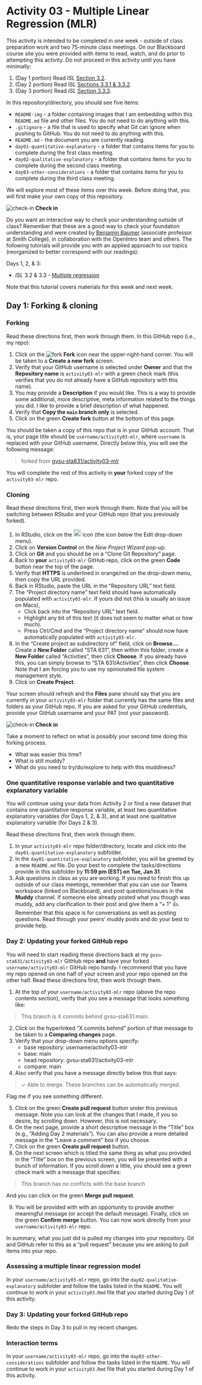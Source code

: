 Activity 03 - Multiple Linear Regression (MLR)
================

This activity is intended to be completed in one week - outside of class
preparation work and two 75-minute class meetings. On our Blackboard
course site you were provided with items to read, watch, and do prior to
attempting this activity. Do not proceed in this activity until you have
minimally:

1.  (Day 1 portion) Read *ISL* [Section
    3.2](https://hastie.su.domains/ISLR2/ISLRv2_website.pdf).
2.  (Day 2 portion) Read *ISL* [Sections 3.3.1 &
    3.3.2](https://hastie.su.domains/ISLR2/ISLRv2_website.pdf).
3.  (Day 3 portion) Read *ISL* [Section
    3.3.3](https://hastie.su.domains/ISLR2/ISLRv2_website.pdf).

In this repository/directory, you should see five items:

- `README-img` - a folder containing images that I am embedding within
  this `README.md` file and other files. You do not need to do anything
  with this.
- `.gitignore` - a file that is used to specify what Git can ignore when
  pushing to GitHub. You do not need to do anything with this.
- `README.md` - the document you are currently reading.
- `day01-quantitative-explanatory` - a folder that contains items for
  you to complete during the first class meeting.
- `day02-qualitative-explanatory` - a folder that contains items for you
  to complete during the second class meeting.
- `day03-other-considerations` - a folder that contains items for you to
  complete during the third class meeting.

We will explore most of these items over this week. Before doing that,
you will first make your own copy of this repository.

![check-in](README-img/noun-magnifying-glass.png) **Check in**

Do you want an interactive way to check your understanding outside of
class? Remember that these are a good way to check your foundation
understanding and were created by [Benjamin
Baumer](https://beanumber.github.io/www/) (associate professor at Smith
College), in collaboration with the OpenIntro team and others. The
following tutorials will provide you with an applied approach to our
topics (reorganized to better correspond with our readings):

Days 1, 2, & 3:

- *ISL* 3.2 & 3.3 - [Multiple
  regression](https://openintro.shinyapps.io/ims-03-model-08/)

Note that this tutorial covers materials for this week and next week.

## Day 1: Forking & cloning

### Forking

Read these directions first, then work through them. In this GitHub repo
(i.e., my repo):

1.  Click on the ![fork](README-img/fork-icon.png) **Fork** icon near
    the upper-right-hand corner. You will be taken to a **Create a new
    fork** screen.
2.  Verify that your GitHub username is selected under **Owner** and
    that the **Repository name** is `activity03-mlr` with a green check
    mark (this verifies that you do not already have a GitHub repository
    with this name).
3.  You may provide a **Description** if you would like. This is a way
    to provide some additional, more descriptive, meta information
    related to the things you did. I like to provide a brief description
    of what happened.
4.  Verify that **Copy the `main` branch only** is selected.
5.  Click on the green **Create fork** button at the bottom of this
    page.

You should be taken a copy of this repo that is in your GitHub account.
That is, your page title should be `username/activity03-mlr`, where
`username` is replaced with your GitHub username. Directly below this,
you will see the following message:

> forked from
> [gvsu-sta631/activity03-mlr](https://github.com/gvsu-sta631/activity03-mlr)

You will complete the rest of this activity in **your** forked copy of
the `activity03-mlr` repo.

### Cloning

Read these directions first, then work through them. Note that you will
be switching between RStudio and your GitHub repo (that you previously
forked).

1.  In RStudio, click on the
    <img src="README-img/rproj-icon.png" alt="RStudio Project" width = "20"/>
    icon (the icon below the Edit drop-down menu).
2.  Click on **Version Control** on the *New Project Wizard* pop-up.
3.  Click on **Git** and you should be on a “Clone Git Repository” page.
4.  Back to **your** `activity03-mlr` GitHub repo, click on the green
    **Code** button near the top of the page.
5.  Verify that **HTTPS** is underlined in orange/red on the drop-down
    menu, then copy the URL provided.
6.  Back in RStudio, paste the URL in the “Repository URL” text field.
7.  The “Project directory name” text field should have automatically
    populated with `activity03-mlr`. If yours did not (this is usually
    an issue on Macs),
    - Click back into the “Repository URL” text field.
    - Highlight any bit of this text (it does not seem to matter what or
      how much).
    - Press Ctrl/Cmd and the “Project directory name” should now have
      automatically populated with `activity03-mlr`.
8.  In the “Create project as subdirectory of” field, click on
    **Browse…**. Create a **New Folder** called “STA 631”, then within
    this folder, create a **New Folder** called “Activities”, then click
    **Choose**. If you already have this, you can simply browse to “STA
    631/Activities”, then click **Choose**. Note that I am forcing you
    to use my opinionated file system management style.
9.  Click on **Create Project**.

Your screen should refresh and the **Files** pane should say that you
are currently in your `activity03-mlr` folder that currently has the
same files and folders as your GitHub repo. If you are asked for your
GitHub credentials, provide your GitHub username and your PAT (not your
password).

![check-in](README-img/noun-magnifying-glass.png) **Check in**

Take a moment to reflect on what is possibly your second time doing this
forking process.

- What was easier this time?
- What is still muddy?
- What do you need to try/do/explore to help with this muddiness?

### One quantitative response variable and two quantitative explanatory variable

You will continue using your data from Activity 2 or find a new dataset
that contains one quantitative response variable, at least two
quantitative explanatory variables (for Days 1, 2, & 3), and at least
one qualitative explanatory variable (for Days 2 & 3).

Read these directions first, then work through them.

1.  In your `activity03-mlr` repo folder/directory, locate and click
    into the `day01-quantitative-explanatory` subfolder.
2.  In the `day01-quantitative-explanatory` subfolder, you will be
    greeted by a new `README.md` file. Do your best to complete the
    tasks/directions provide in this subfolder by **11:59 pm (EST) on
    Tue, Jan 31**.
3.  Ask questions in class as you are working. If you need to finish
    this up outside of our class meetings, remember that you can use our
    Teams workspace (linked on Blackboard), and post questions/issues in
    the **Muddy** channel. If someone else already posted what you
    though was muddy, add any clarification to their post and give them
    a “+ 1” 👍. Remember that this space is for conversations as well as
    posting questions. Read through your peers’ muddy posts and do your
    best to provide help.

### Day 2: Updating your forked GitHub repo

You will need to start reading these directions back at my
`gvsu-sta631/activity03-mlr` GitHub repo **and** have your forked
`username/activity03-mlr` GitHub repo handy. I recommend that you have
my repo opened on one half of your screen and your repo opened on the
other half. Read these directions first, then work through them.

1.  At the top of your `username/activity03-mlr` repo (above the repo
    contents section), verify that you see a message that looks
    something like:

> This branch is X commits behind gvsu-sta631:main.

2.  Click on the hyperlinked “X commits behind” portion of that message
    to be taken to a **Comparing changes** page.
3.  Verify that your drop-down menu options specify:
    - base repository: username/activity03-mlr
    - base: main
    - head repository: gvsu-sta631/activity03-mlr
    - compare: main
4.  Also verify that you have a message directly below this that says:

> ✓ Able to merge. These branches can be automatically merged.

Flag me if you see something different.

5.  Click on the green **Create pull request** button under this
    previous message. Note you can look at the changes that I made, if
    you so desire, by scrolling down. However, this is not necessary.
6.  On the next page, provide a short descriptive message in the “Title”
    box (e.g., “Adding Day 2 materials”). You can also provide a more
    detailed message in the “Leave a comment” box if you choose.
7.  Click on the green **Create pull request** button.
8.  On the next screen which is titled the same thing as what you
    provided in the “Title” box on the previous screen, you will be
    presented with a bunch of information. If you scroll down a little,
    you should see a green check mark with a message that specifies:

> This branch has no conflicts with the base branch

And you can click on the green **Merge pull request**.

9.  You will be provided with with an opportunity to provide another
    meaningful message (or accept the default message). Finally, click
    on the green **Confirm merge** button. You can now work directly
    from your `username/activity03-mlr` repo.

In summary, what you just did is pulled my changes into your repository.
Git and GitHub refer to this as a “pull request” because you are asking
to pull items into your repo.

### Assessing a multiple linear regression model

In your `username/activity03-mlr` repo, go into the
`day02-qualitative-explanatory` subfolder and follow the tasks listed in
the `README`. You will continue to work in your `activity03.Rmd` file
that you started during Day 1 of this activity.

### Day 3: Updating your forked GitHub repo

Redo the steps in Day 3 to pull in my recent changes.

### Interaction terms

In your `username/activity03-mlr` repo, go into the
`day03-other-considerations` subfolder and follow the tasks listed in
the `README`. You will continue to work in your `activity03.Rmd` file
that you started during Day 1 of this activity.

<!--
## Task 5: Updating your forked GitHub repo, again

You will need to start reading these directions back at my `gvsu-sta631/activity03-mlr` GitHub repo **and** have your forked `username/activity03-mlr` GitHub repo handy.
I recommend that you have my repo opened on one half of your screen and your repo opened on the other half.
Read these directions first, then work through them.

1. At the top of your `username/activity03-mlr` repo (above the repo contents section), verify that you see a message that looks something like:
  
  > This branch is X commits behind gvsu-sta631:main.
  
2. Click on the hyperlinked "X commits behind" portion of that message to be taken to a **Comparing changes** page.
3. Verify that your drop-down menu options specify:
    - base repository: username/activity03-mlr
    - base: main
    - head repository: gvsu-sta631/activity03-mlr
    - compare: main
4. Also verify that you have a message directly below this that says:

  > &check; Able to merge. These branches can be automatically merged.
  
  Flag me if you see something different.

5. Click on the green **Create pull request** button under this previous message.
  Note you can look at the changes that I made, if you so desire, by scrolling down.
  However, this is not necessary.
6. On the next page, provide a short descriptive message in the "Title" box (e.g., "Adding Day 3 materials").
  You can also provide a more detailed message in the "Leave a comment" box if you choose.
7. Click on the green **Create pull request** button.
8. On the next screen which is titled the same thing as what you provided in the "Title" box on the previous screen, you will be presented with a bunch of information.
  If you scroll down a little, you should see a green check mark with a message that specifies:
  
  > This branch has no conflicts with the base branch
  
  And you can click on the green **Merge pull request**.
  
9. You will be provided with with an opportunity to provide another meaningful message (or accept the default message).
  Finally, click on the green **Confirm merge** button.
  You can now work directly from your `username/activity03-mlr` repo.
  
In summary, what you just did is pulled my changes into your repository.
Git and GitHub refer to this as a "pull request" because you are asking to pull items into your repo.

## Task 6: Assessing a multiple linear regression model

In your `username/activity03-mlr` repo, go into the `day03-other-considerations` subfolder and follow the tasks listed in the `README`.
You will continue to work in your `activity03.Rmd` file that you started during Day 1 of this activity.

## Attribution

This document is based on labs from [OpenIntro](https://www.openintro.org/).

<a rel="license" href="http://creativecommons.org/licenses/by-sa/4.0/">![Creative Commons License](https://i.creativecommons.org/l/by-sa/4.0/88x31.png){style="border-width:0"}</a><br />This work is licensed under a <a rel="license" href="http://creativecommons.org/licenses/by-sa/4.0/">Creative Commons Attribution-ShareAlike 4.0 International License</a>.
-->

